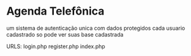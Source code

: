 # Agenda Telefônica

um sistema de autenticação unica com dados protegidos cada usuario cadastrado so pode ver suas base cadastrada

URLS:
login.php
register.php
index.php